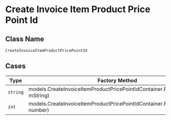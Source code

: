 
# Create Invoice Item Product Price Point Id

## Class Name

`CreateInvoiceItemProductPricePointId`

## Cases

| Type | Factory Method |
|  --- | --- |
| `string` | models.CreateInvoiceItemProductPricePointIdContainer.FromString(string mString) |
| `int` | models.CreateInvoiceItemProductPricePointIdContainer.FromNumber(int number) |

